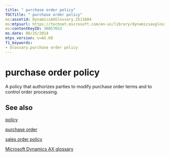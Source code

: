 ```yaml
---
title: " purchase order policy"
TOCTitle: " purchase order policy"
ms:assetid: DynamicsAXGlossary.1511684
ms:mtpsurl: https://technet.microsoft.com/en-us/library/dynamicsaxglossary.1511684(v=AX.60)
ms:contentKeyID: 36057653
ms.date: 08/25/2014
mtps_version: v=AX.60
f1_keywords:
- Glossary.purchase order policy
---
```


# purchase order policy

A policy that authorizes parties to modify purchase order terms and to control order processing.

## See also

[policy](policy.md)

[purchase order](purchase-order.md)

[sales order policy](sales-order-policy.md)

[Microsoft Dynamics AX glossary](glossary/microsoft-dynamics-ax-glossary.md)

  


